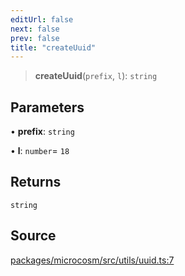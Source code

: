 ```yaml
---
editUrl: false
next: false
prev: false
title: "createUuid"
---
```


> **createUuid**(`prefix`, `l`): `string`

## Parameters

• **prefix**: `string`

• **l**: `number`= `18`

## Returns

`string`

## Source

[packages/microcosm/src/utils/uuid.ts:7](https://github.com/nodenogg-in/alpha-p2p/blob/e67ec671029681998b21c00dacae8274d719c056/packages/microcosm/src/utils/uuid.ts#L7)
